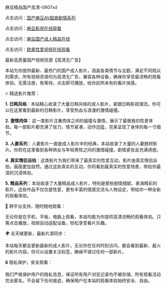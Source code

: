 麻豆精品国产高清-0907xd

点击访问：<a href="https://heiliaowzu4ur.pages.dev">国产麻豆AⅤ超爽剧情系列</a>

点击访问：<a href="https://heiliaoxqkkct.pages.dev">麻豆影视在线观看</a>

点击访问：<a href="https://heiliao2dmwwy.pages.dev">麻豆国产成人精品在线</a>

点击访问：<a href="https://heiliaowt0d7p.pages.dev">欧美性爱视频在线观看</a>


最新高质量国产视频资源【高清无广告】

本站为你提供最新、最热门的国产成人影片，涵盖各类情节与主题，满足不同观众的需求。所有视频资源均为高清无广告，兼容各种设备，确保你享受最流畅的观看体验。无需注册，免等待，点击即可播放，给你前所未有的看片快感。

🔥 精选影片推荐：

**1. 日韩风格**：本站精心收录了大量日韩风格的成人影片，紧跟日韩影视潮流。你可以在这里看到最新的日韩影片，享受热血与浪漫的激情碰撞。

**2. 激情肉体**：这一类影片注重肉体之间的碰撞与激情，展示了最极致的性爱体验。每一部影片都充满了张力，情节紧凑，动作迅猛，完美呈现了身体的每一寸细节。

**3. 人妻系列**：人妻影片一直是成人影片中的经典，本站收录了大量的人妻题材影片。你将在这里看到各种熟女与年轻男性之间的激情碰撞，剧情紧张且充满诱惑。

**4. 真实情侣自拍**：这类影片为我们带来了最真实的性爱互动，影片由真实情侣自拍，画面更加自然。通过这些真实的互动，你将看到最真实的性爱场景，带给你最深的沉浸体验。

**5. 精品系列**：本站收录了大量精品成人影片，特别是那些剧情细腻、表演精彩的影片。这些作品不仅仅是性爱，更有丰富的情感交流与人物设定，带给你一种全新的观看体验。

📱 跨平台支持，随时随地观看：

无论你是在手机、平板、电脑上观看，本站均能为你提供高清流畅的观看体验。只需点击播放，视频自动适配设备，轻松享受看片乐趣。

🌍 全天候更新，最新片源同步：

本站每天都会更新最新的成人影片，无论你在任何时刻访问，都会看到最新、最火的影片内容。你可以设置关注标签，确保不错过任何一部新片。

🔒 隐私保护，安全观看：

我们严格保护用户的隐私信息，保证所有用户浏览记录均不被存储。所有观看活动完全匿名，不会留下任何痕迹，确保用户在本站的观看体验始终安全、自由。

<span style="display:none;">[Canonical link]( https://github.com/dd098/78904 ）</span>
